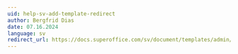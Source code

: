 ```yaml
---
uid: help-sv-add-template-redirect
author: Bergfrid Dias
date: 07.16.2024
language: sv
redirect_url: https://docs.superoffice.com/sv/document/templates/admin/link-template.html
---
```

